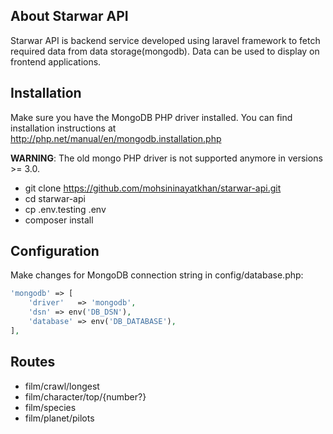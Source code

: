 
## About Starwar API

Starwar API is backend service developed using laravel framework to fetch required data from data storage(mongodb). Data can be used to display on frontend applications.


Installation
------------

Make sure you have the MongoDB PHP driver installed. You can find installation instructions at http://php.net/manual/en/mongodb.installation.php

**WARNING**: The old mongo PHP driver is not supported anymore in versions >= 3.0.

- git clone https://github.com/mohsininayatkhan/starwar-api.git 
- cd starwar-api
- cp .env.testing .env
- composer install 

Configuration
-------------
Make changes for MongoDB connection string in config/database.php:

```php
'mongodb' => [
    'driver'   => 'mongodb',
    'dsn' => env('DB_DSN'),
    'database' => env('DB_DATABASE'),
],
```

Routes
-------------
- film/crawl/longest
- film/character/top/{number?}
- film/species
- film/planet/pilots
